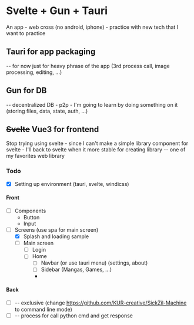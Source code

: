 # Svelte + Gun + Tauri
An app - web cross (no android, iphone) - practice with new tech that I want to practice
## Tauri for app packaging
-- for now just for heavy phrase of the app (3rd process call, image processing, editing, ...)
## Gun for DB
-- decentralized DB - p2p - I'm going to learn by doing something on it (storing files, data, state, auth, ...)
## ~~Svelte~~ Vue3 for frontend
Stop trying using svelte - since I can't make a simple library component for svelte - I'll back to svelte when it more stable for creating library
-- one of my favorites web library

### Todo
- [x] Setting up environment (tauri, svelte, windicss)

#### Front
- [ ] Components
  - Button
  - Input
- [ ] Screens (use spa for main screen)
  - [x] Splash and loading sample
  - [ ] Main screen
    - [ ] Login
    - [ ] Home
      - [ ] Navbar (or use tauri menu) (settings, about)
      - [ ] Sidebar (Mangas, Games, ...)
      - 
#### Back
- [ ] -- exclusive (change https://github.com/KUR-creative/SickZil-Machine to command line mode)
- [ ] -- process for call python cmd and get response
